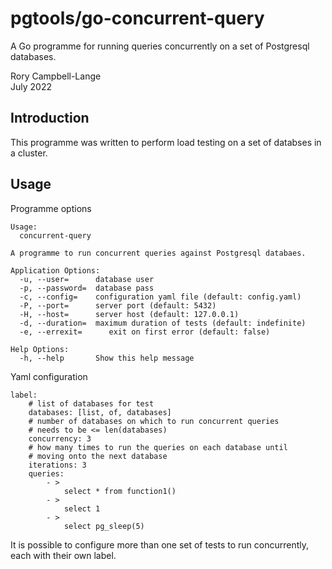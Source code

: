 # pgtools/go-concurrent-query

A Go programme for running queries concurrently on a set of Postgresql
databases.

Rory Campbell-Lange  
July 2022

## Introduction

This programme was written to perform load testing on a set of databses
in a cluster.

## Usage

Programme options

    Usage:
      concurrent-query

    A programme to run concurrent queries against Postgresql databaes.

    Application Options:
      -u, --user=      database user
      -p, --password=  database pass
      -c, --config=    configuration yaml file (default: config.yaml)
      -P, --port=      server port (default: 5432)
      -H, --host=      server host (default: 127.0.0.1)
      -d, --duration=  maximum duration of tests (default: indefinite)
      -e, --errexit=      exit on first error (default: false)

    Help Options:
      -h, --help       Show this help message

Yaml configuration

    label:
        # list of databases for test
        databases: [list, of, databases]
        # number of databases on which to run concurrent queries
        # needs to be <= len(databases)
        concurrency: 3
        # how many times to run the queries on each database until
        # moving onto the next database
        iterations: 3
        queries:
            - >
                select * from function1()
            - >
                select 1
            - >
                select pg_sleep(5)

It is possible to configure more than one set of tests to run
concurrently, each with their own label.

